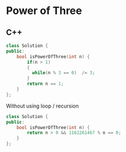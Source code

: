 Power of Three
==========

## C++


```cpp
class Solution {
public:
    bool isPowerOfThree(int n) {
        if(n > 1)
        {
          while(n % 3 == 0)  /= 3;
        }
        return n == 1;
    }
};
```
Without using loop / recursion
```cpp
class Solution {
public:
    bool isPowerOfThree(int n) {
        return n > 0 && 1162261467 % n == 0;
    }
};
```

